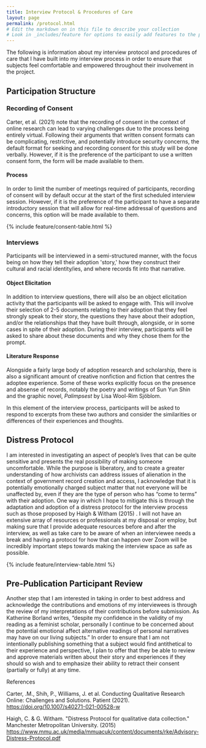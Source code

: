 ```yaml
---
title: Interview Protocol & Procedures of Care
layout: page
permalink: /protocol.html
# Edit the markdown on in this file to describe your collection
# Look in _includes/feature for options to easily add features to the page
---
```


<p>The following is information about my interview protocol and procedures of care that I have built into my interview process in order to ensure that subjects feel comfortable and empowered throughout their involvement in the project.</p>

<h2>Participation Structure</h2>

<div class="container">
    <div class="row">
        <div class="col-md-6 my-auto">

<h3>Recording of Consent</h3>
<p>Carter, et al. (2021) note that the recording of consent in the context of online research can lead to varying challenges due to the process being entirely virtual. Following their arguments that written consent formats can be complicating, restrictive, and potentially introduce security concerns, the default format for seeking and recording consent for this study will be done verbally. However, if it is the preference of the participant to use a written consent form, the form will be made available to them.</p>

<h4>Process</h4>
In order to limit the number of meetings required of participants, recording of consent will by default occur at the start of the first scheduled interview session.  However, if it is the preference of the participant to have a separate introductory session that will allow for real-time addressal of questions and concerns, this option will be made available to them.

{% include feature/consent-table.html %}
</div>
<div class="vr"></div>
 <div class="col-md-6 my-auto">

<h3>Interviews</h3>

<p>Participants will be interviewed in a semi-structured manner, with the focus being on how they tell their adoption 'story,' how they construct their cultural and racial identity/ies, and where records fit into that narrative.</p>

<h4>Object Elicitation</h4>

<p>In addition to interview questions, there will also be an object elicitation activity that the participants will be asked to engage with. This will involve their selection of 2-5 documents relating to their adoption that they feel strongly speak to their story, the questions they have about their adoption, and/or the relationships that they have built through, alongside, or in some cases in spite of their adoption. During their interview, participants will be asked to share about these documents and why they chose them for the prompt.</p>

<h4>Literature Response</h4>

<p>Alongside a fairly large body of adoption research and scholarship, there is also a significant amount of creative nonfiction and fiction that centres the adoptee experience. Some of these works explicitly focus on the presence and absense of records, notably the poetry and writings of Sun Yun Shin and the graphic novel, <i>Palimpsest</i> by Lisa Wool-Rim Sjöblom.</p>

<p>In this element of the interview process, participants will be asked to respond to excerpts from these two authors and consider the similarities or differences of their experiences and thoughts.</p>

</div>
</div>
</div>

<h2>Distress Protocol</h2>

I am interested in investigating an aspect of people’s lives that can be quite sensitive and presents the real possibility of making someone uncomfortable. While the purpose is liberatory, and to create a greater understanding of how archivists can address issues of alienation in the context of government record creation and access, I acknowledge that it is potentially emotionally charged subject matter that not everyone will be unaffected by, even if they are the type of person who has “come to terms” with their adoption. One way in which I hope to mitigate this is through the adaptation and adoption of a distress protocol for the interview process such as those proposed by Haigh & Witham (2015) . I will not have an extensive array of resources or professionals at my disposal or employ, but making sure that I provide adequate resources before and after the interview, as well as take care to be aware of when an interviewee needs a break and having a protocol for how that can happen over Zoom will be incredibly important steps towards making the interview space as safe as possible.

{% include feature/interview-table.html %}

<h2>Pre-Publication Participant Review</h2>

Another step that I am interested in taking in order to best address and acknowledge the contributions and emotions of my interviewees is through the review of my interpretations of their contributions before submission. As Katherine Borland writes, “despite my confidence in the validity of my reading as a feminist scholar, personally I continue to be concerned about the potential emotional affect alternative readings of personal narratives may have on our living subjects.”  In order to ensure that I am not intentionally publishing something that a subject would find antithetical to their experience and perspective, I plan to offer that they be able to review and approve materials written about their story and experiences if they should so wish and to emphasize their ability to retract their consent (partially or fully) at any time.


References

Carter, .M., Shih, P., Williams, J. et al. Conducting Qualitative Research Online: Challenges and Solutions. Patient (2021). https://doi.org/10.1007/s40271-021-00528-w

Haigh, C. & G. Witham. "Distress Protocol for qualitative data collection." Manchester Metropolitan University. (2015) https://www.mmu.ac.uk/media/mmuacuk/content/documents/rke/Advisory-Distress-Protocol.pdf
